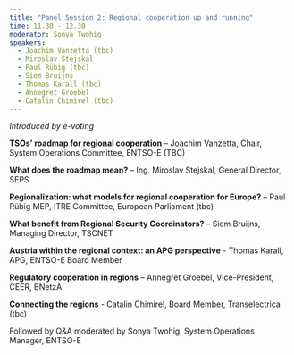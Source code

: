 ```yaml
---
title: "Panel Session 2: Regional cooperation up and running"
time: 11.30 - 12.30
moderator: Sonya Twohig
speakers: 
  - Joachim Vanzetta (tbc)
  - Miroslav Stejskal
  - Paul Rübig (tbc)
  - Siem Bruijns
  - Thomas Karall (tbc)
  - Annegret Groebel
  - Catalin Chimirel (tbc)
---
```




_Introduced by e-voting_

__TSOs’ roadmap for regional cooperation__ – Joachim Vanzetta, Chair, System Operations Committee, ENTSO-E (TBC)

__What does the roadmap mean?__ – Ing. Miroslav Stejskal, General Director, SEPS

__Regionalization: what models for regional cooperation for Europe?__ – Paul Rübig MEP, ITRE Committee, European Parliament (tbc)

__What benefit from Regional Security Coordinators?__ – Siem Bruijns, Managing Director, TSCNET

__Austria within the regional context: an APG perspective__ - Thomas Karall, APG, ENTSO-E Board Member

__Regulatory cooperation in regions__ – Annegret Groebel, Vice-President, CEER, BNetzA

__Connecting the regions__ - Catalin Chimirel, Board Member, Transelectrica (tbc)


Followed by Q&A moderated by Sonya Twohig, System Operations Manager, ENTSO-E
